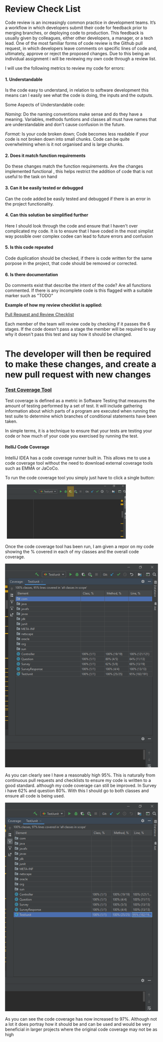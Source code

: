 # Review Check List
Code review is an increasingly common practice in development teams. It’s a workflow in which developers submit their code for feedback prior to merging branches, or deploying code to production. This feedback is usually given by colleagues, either other developers, a manager, or a tech lead. One of the most familiar forms of code review is the Github pull request, in which developers leave comments on specific lines of code and, ultimately, approve or reject the proposed changes. Due to this being an individual assignment i will be reviewing my own code through a review list.

I will use the following metrics to review my code for errors:

#### 1. **Understandable**

Is the code easy to understand, in relation to software development this means can I easily see what the code is doing, the inputs and the outputs. 

Some Aspects of Understandable code:

*Naming:*
Do the naming conventions make sense and do they have a meaning. Variables, methods funtions and classes all must have names that are understandable and don't cause confusion in the future.

*Format:* Is your code broken down; Code becomes less readable if your code is not broken down into small chunks. Code can be quite overwhelming when is it not organised and is large chunks.


#### 2. **Does it match function requirements**

Do these changes match the function requirements. Are the changes implemented functional , this helps restrict the addition of code that is not useful to the task on hand

#### 3. **Can it be easily tested or debugged**

Can the code added be easily tested and debugged if there is an error in the project functionality.

#### 4. **Can this solution be simplified further**

Here I should look through the code and ensure that I haven't over complicated my code. It is to ensure that I have coded in the most simplist way possible over complex codee can lead to future errors and confusion

#### 5. **Is this code repeated**

Code duplication should be checked, if there is code written for the same porpose in the project, that code should be removed or corrected.

#### 6. **Is there documentation**

Do comments exist that describe the intent of the code? Are all functions commented. If there is any incomplete code is this flagged with a suitable marker such as "TODO" 

**Example of how my review checklist is applied:**

 [Pull Request and Review Checklist](https://github.com/chriskavanagh97/SoftwareQualityTesting/pull/3)

Each member of the team will review code by checking if it passes the 6 stages. If the code doesn't pass a stage the member will be required to say why it doesn't pass this test and say how it should be changed.

The developer will then be required to make these changes, and create a new pull request with new changes 
=======
### [ Test Coverage Tool ](https://www.guru99.com/test-coverage-in-software-testing.html)

Test coverage is defined as a metric in Software Testing that measures the amount of testing performed by a set of test. It will include gathering information about which parts of a program are executed when running the test suite to determine which branches of conditional statements have been taken.

In simple terms, it is a technique to ensure that your tests are testing your code or how much of your code you exercised by running the test.

#### ItelliJ Code Coverage

IntelliJ IDEA has a code coverage runner built in. This allows me to use a code coverage tool without the need to download external coverage tools such as EMMA or JaCoCo.

To run the code coverage tool you simply just have to click a single button:

![](https://github.com/chriskavanagh97/SoftwareQualityTesting/blob/TestCovageTool/src/Images/CodeCoverageButton.png)

Once the code coverage tool has been run, I am given a repor on my code showing the % covered in each of my classes and the overall code coverage.

![](https://github.com/chriskavanagh97/SoftwareQualityTesting/blob/TestCovageTool/src/Images/CodeCoverageReport.png)

As you can clearly see I have a reasonably high 95%. This is naturally from continuous pull requests and checklists to ensure my code is written to a good standard. although my code coverage can still be improved. In Survey i have 62% and question 80%. With this I should go to both classes and ensure all code is being used.

![](https://github.com/chriskavanagh97/SoftwareQualityTesting/blob/TestCovageTool/src/Images/CodeCoverageReport2.png)

As you can see the code coverage has now increased to 97%. Although not a lot it does portray how it should be and can be used and would be very beneficial in larger projects where the original code coverage may not be as high